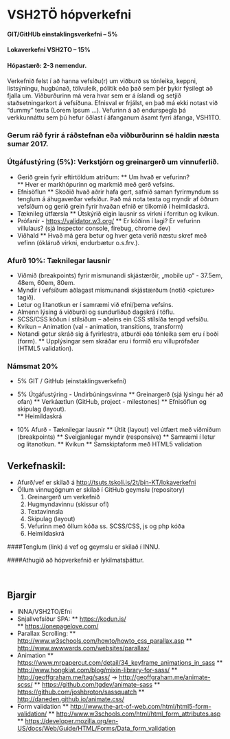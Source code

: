 # VSH2TÖ hópverkefni 
#### GIT/GitHUb einstaklingsverkefni  – 5%
#### Lokaverkefni VSH2TO – 15% 
#### Hópastærð: 2-3 nemendur.

Verkefnið felst í að hanna vefsíðu(r) um viðburð ss tónleika, keppni, listsýningu, hugbúnað, tölvuleik, pólitík eða það sem þér þykir fýsilegt að fjalla um.  Viðburðurinn má vera hvar sem er á íslandi og setjið staðsetningarkort á vefsíðuna.  Efnisval er frjálst, en það má ekki notast við “dummy” texta (Lorem Ipsum  …).   Vefurinn á að endurspegla þá verkkunnáttu sem þú hefur öðlast í áfanganum ásamt fyrri áfanga, VSH1TO.  
### Gerum ráð fyrir á ráðstefnan eða viðburðurinn sé haldin næsta sumar 2017.

### Útgáfustýring (5%):  Verkstjórn og greinargerð um vinnuferlið.

* Gerið grein fyrir eftirtöldum atriðum:
  ** Um hvað er vefurinn?   
  ** Hver er markhópurinn og markmið með gerð vefsins.
* Efnisöflun
  **  Skoðið hvað aðrir hafa gert, safnið saman fyrirmyndum ss tenglum á áhugaverðar vefsíður.  Það má nota texta og myndir af öðrum vefsíðum og gerið grein fyrir hvaðan efnið er tilkomið í heimildaskrá.
* Tæknileg útfærsla
  **  Útskýrið eigin lausnir ss virkni í forritun og kvikun. 
* Prófanir - https://validator.w3.org/
  **  Er kóðinn í lagi? Er vefurinn villulaus?  (sjá Inspector console, firebug, chrome dev)
* Viðhald 
  **  Hvað má gera betur og hver geta verið næstu skref með vefinn (ókláruð virkni, endurbætur o.s.frv.).

### Afurð 10%:  Tæknilegar lausnir

* Viðmið (breakpoints) fyrir mismunandi skjástærðir, „mobile up“ - 37.5em, 48em, 60em, 80em.
* Myndir í vefsíðum aðlagast mismunandi skjástærðum (notið &lt;picture&gt; tagið).
* Letur og litanotkun er í samræmi við efni/þema vefsins.
* Almenn lýsing á viðburði og sundurliðuð dagskrá í töflu.
* SCSS/CSS kóðun í stílsíðum – aðeins ein CSS stílsíða tengd vefsíðu.
* Kvikun – Animation  (val - animation, transitions, transform)
* Notandi getur skráð sig á fyrirlestra, atburði eða tónleika sem eru í boði (form). 
  ** Upplýsingar sem skráðar eru í formið eru villuprófaðar (HTML5 validation).


### Námsmat  20%

* 5% GIT / GitHub  (einstaklingsverkefni)

* 5% Útgáfustýring - Undirbúningsvinna
  **  Greinargerð (sjá lýsingu hér að ofan)
  **  Verkáætlun (GitHub, project - milestones)
  **  Efnisöflun og skipulag (layout).  
  ** Heimildaskrá

* 10% 	Afurð - Tæknilegar lausnir
  ** Útlit (layout) vel útfært með viðmiðum (breakpoints) 
  ** Sveigjanlegar myndir (responsive)
  ** Samræmi í letur og litanotkun. 
  ** Kvikun 
  ** Samskiptaform með HTML5 validation
	 
 	
## Verkefnaskil:  	

* Afurð/vef er skilað á http://tsuts.tskoli.is/2t/þín-KT/lokaverkefni
* Öllum vinnugögnum  er skilað í GitHub geymslu (repository)
  1. Greinargerð um verkefnið
  2. Hugmyndavinnu (skissur ofl)
  3. Textavinnsla
  4. Skipulag (layout) 
  5. Vefurinn með öllum kóða ss. SCSS/CSS, js og php kóða
  6. Heimildaskrá

####Tenglum (link) á vef og geymslu er skilað í INNU.  

####Athugið að hópverkefnið er lykilmatsþáttur. 

 
## Bjargir 

* INNA/VSH2TO/Efni 
* Snjallvefsíður SPA: 
  ** https://kodun.is/     
  ** https://onepagelove.com/   
* Parallax Scrolling: 
  ** http://www.w3schools.com/howto/howto_css_parallax.asp
  ** http://www.awwwards.com/websites/parallax/
* Animation
  ** https://www.mrpapercut.com/detail/34_keyframe_animations_in_sass
  ** http://www.hongkiat.com/blog/mixin-library-for-sass/
  ** http://geoffgraham.me/tag/sass/ -> http://geoffgraham.me/animate-scss/
  ** https://github.com/tgdev/animate-sass
  ** https://github.com/joshbroton/sassquatch
  ** http://daneden.github.io/animate.css/
* Form validation
  ** http://www.the-art-of-web.com/html/html5-form-validation/
  ** http://www.w3schools.com/html/html_form_attributes.asp
  ** https://developer.mozilla.org/en-US/docs/Web/Guide/HTML/Forms/Data_form_validation
